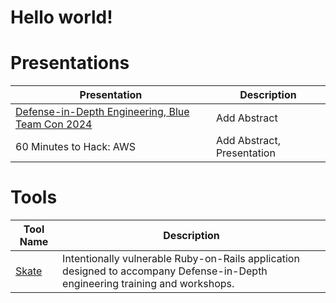 # Hello world!

# Presentations
| Presentation | Description | 
| --- | --- |
| [Defense-in-Depth Engineering, Blue Team Con 2024](https://github.com/CloudSecurityPartners/skate/blob/1924ce3cc79d9460b87d83da19f35f84e8d8e893/BTC-Defense-in-Depth.pdf) | Add Abstract |
| 60 Minutes to Hack: AWS | Add Abstract, Presentation |

# Tools

| Tool Name | Description |
| --- | --- |
| [Skate](https://github.com/CloudSecurityPartners/skate) | Intentionally vulnerable Ruby-on-Rails application designed to accompany Defense-in-Depth engineering training and workshops. |
